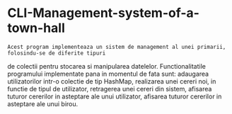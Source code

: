    # CLI-Management-system-of-a-town-hall
	Acest program implementeaza un sistem de management al unei primarii, folosindu-se de diferite tipuri
de colectii pentru stocarea si manipularea datelelor. Functionalitatile programului implementate pana in momentul de fata sunt:
adaugarea utilizatorilor intr-o colectie de tip HashMap, realizarea unei cereri noi, in functie de tipul de utilizator, retragerea
unei cereri din sistem, afisarea tuturor cererilor in asteptare ale unui utilizator, afisarea tuturor cererilor in asteptare ale
unui birou.
